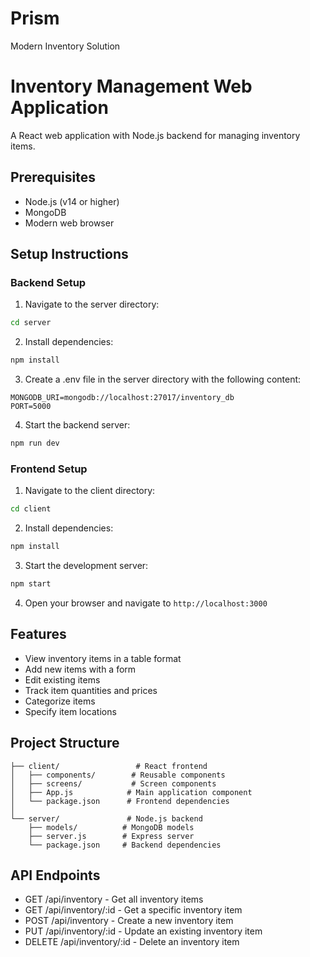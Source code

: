 # Prism

Modern Inventory Solution

# Inventory Management Web Application

A React web application with Node.js backend for managing inventory items.

## Prerequisites

- Node.js (v14 or higher)
- MongoDB
- Modern web browser

## Setup Instructions

### Backend Setup

1. Navigate to the server directory:
```bash
cd server
```

2. Install dependencies:
```bash
npm install
```

3. Create a .env file in the server directory with the following content:
```
MONGODB_URI=mongodb://localhost:27017/inventory_db
PORT=5000
```

4. Start the backend server:
```bash
npm run dev
```

### Frontend Setup

1. Navigate to the client directory:
```bash
cd client
```

2. Install dependencies:
```bash
npm install
```

3. Start the development server:
```bash
npm start
```

4. Open your browser and navigate to `http://localhost:3000`

## Features

- View inventory items in a table format
- Add new items with a form
- Edit existing items
- Track item quantities and prices
- Categorize items
- Specify item locations

## Project Structure

```
├── client/                 # React frontend
│   ├── components/        # Reusable components
│   ├── screens/           # Screen components
│   ├── App.js            # Main application component
│   └── package.json      # Frontend dependencies
│
└── server/               # Node.js backend
    ├── models/          # MongoDB models
    ├── server.js        # Express server
    └── package.json     # Backend dependencies
```

## API Endpoints

- GET /api/inventory - Get all inventory items
- GET /api/inventory/:id - Get a specific inventory item
- POST /api/inventory - Create a new inventory item
- PUT /api/inventory/:id - Update an existing inventory item
- DELETE /api/inventory/:id - Delete an inventory item